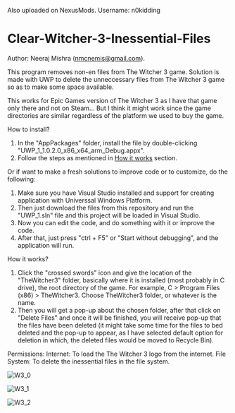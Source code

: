 Also uploaded on NexusMods.
Username: n0kidding

# Clear-Witcher-3-Inessential-Files

Author: Neeraj Mishra (nmcnemis@gmail.com).

This program removes non-en files from The Witcher 3 game.
Solution is made with UWP to delete the unneccessary files from The Witcher 3 game so as to make some space available.

This works for Epic Games version of The Witcher 3 as I have that game only there and not on Steam... But I think it might work since the game directories are similar regardless of the platform we used to buy the game.

How to install?
1. In the "AppPackages" folder, install the file by double-clicking "UWP_1_1.0.2.0_x86_x64_arm_Debug.appx".
2. Follow the steps as mentioned in <u>How it works</u> section.

Or if want to make a fresh solutions to improve code or to customize, do the following:
1. Make sure you have Visual Studio installed and support for creating application with Universsal Windows Platform.
2. Then just download the files from this repository and run the "UWP_1.sln" file and this project will be loaded in Visual Studio.
3. Now you can edit the code, and do something with it or improve the code.
4. After that, just press "ctrl + F5" or "Start without debugging", and the application will run.


How it works?
1. Click the "crossed swords" icon and give the location of the "TheWitcher3" folder, basically where it is installed (most probably in C drive), the root directory of the game.
For example, C > Program Files (x86) > TheWitcher3. Choose TheWitcher3 folder, or whatever is the name.
2. Then you will get a pop-up about the chosen folder, after that click on "Delete Files" and once it will be finished, you will receive pop-up that the files have been deleted (it might take some time for the files to bed deleted and the pop-up to appear, as I have selected default option for deletion in which, the deleted files would be moved to Recycle Bin).

Permissions:
Internet: To load the The Witcher 3 logo from the internet.
File System: To delete the inessential files in the file system.




![W3_0](https://user-images.githubusercontent.com/62090955/209935532-806c00aa-6dda-4a63-a3ef-b7b90daad6a7.PNG)

![W3_1](https://user-images.githubusercontent.com/62090955/209935554-7a638111-4aae-45c3-bbeb-fdb74921874c.PNG)

![W3_2](https://user-images.githubusercontent.com/62090955/209935574-45be22b6-d3c9-4a26-a032-96c84be79225.PNG)

